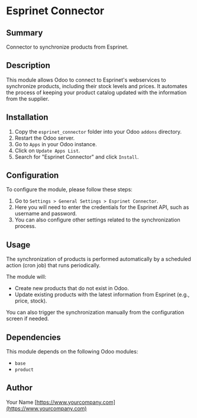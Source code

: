 # Esprinet Connector

## Summary

Connector to synchronize products from Esprinet.

## Description

This module allows Odoo to connect to Esprinet's webservices to synchronize products, including their stock levels and prices. It automates the process of keeping your product catalog updated with the information from the supplier.

## Installation

1.  Copy the `esprinet_connector` folder into your Odoo `addons` directory.
2.  Restart the Odoo server.
3.  Go to `Apps` in your Odoo instance.
4.  Click on `Update Apps List`.
5.  Search for "Esprinet Connector" and click `Install`.

## Configuration

To configure the module, please follow these steps:

1.  Go to `Settings > General Settings > Esprinet Connector`.
2.  Here you will need to enter the credentials for the Esprinet API, such as username and password.
3.  You can also configure other settings related to the synchronization process.

## Usage

The synchronization of products is performed automatically by a scheduled action (cron job) that runs periodically.

The module will:
- Create new products that do not exist in Odoo.
- Update existing products with the latest information from Esprinet (e.g., price, stock).

You can also trigger the synchronization manually from the configuration screen if needed.

## Dependencies

This module depends on the following Odoo modules:
- `base`
- `product`

## Author

Your Name
[https://www.yourcompany.com](https://www.yourcompany.com)
